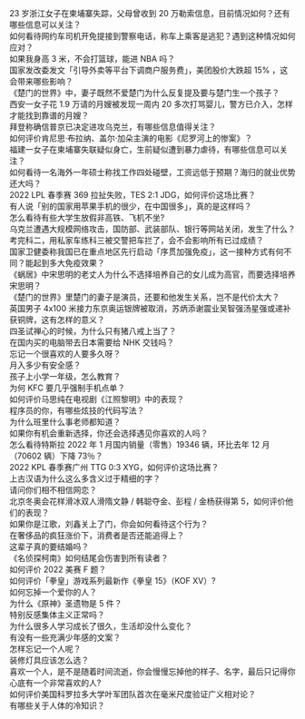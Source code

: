 23 岁浙江女子在柬埔寨失踪，父母曾收到 20 万勒索信息，目前情况如何？还有哪些信息可以关注？  
如何看待网约车司机开免提接到警察电话，称车上乘客是逃犯？遇到这种情况如何应对？  
如果我身高 3 米，不会打篮球，能进 NBA 吗？  
国家发改委发文「引导外卖等平台下调商户服务费」，美团股价大跌超  15% ，这会带来哪些影响？  
《楚门的世界》中，妻子既然不爱楚门为什么反复提及要与楚门生一个孩子？  
西安一女子花 1.9 万请的月嫂被发现一周内 20 多次打骂婴儿，警方已介入，怎样才能找到靠谱的月嫂？  
拜登称确信普京已决定进攻乌克兰，有哪些信息值得关注？  
如何评价肯尼思·布拉纳、盖尔·加朵主演的电影《尼罗河上的惨案》？  
福建一女子在柬埔寨失联疑似身亡，生前疑似遭到暴力虐待，有哪些信息可以关注？  
如何看待一名海外一年硕士称找工作四处碰壁，工资远低于预期？海归的就业优势还大吗？  
2022 LPL 春季赛 369 拉扯失败，TES 2:1 JDG，如何评价这场比赛？  
有人说「别的国家用苹果手机的很少，在中国很多」，真的是这样吗？  
怎么看待有些大学生放假非高铁、飞机不坐?  
乌克兰遭遇大规模网络攻击，国防部、武装部队、银行等网站关闭，发生了什么？  
考完科二，用私家车练科三被交警把车拦了，会不会影响所有已过成绩？  
国家卫健委称我国已在重点地区先行启动「序贯加强免疫」，这一接种方式有何不同？能起到多大免疫效果？  
《蜗居》中宋思明的老丈人为什么不选择培养自己的女儿成为高官，而要选择培养宋思明？  
《楚门的世界》里楚门的妻子是演员，还要和他发生关系，岂不是代价太大？  
英国男子 4x100 米接力东京奥运银牌被取消，苏炳添谢震业吴智强汤星强或递补获铜牌，这有怎样的意义？  
四圣试禅心的时候，为什么只有猪八戒上当了？  
在国内买的电脑带去日本需要给 NHK 交钱吗？  
忘记一个很喜欢的人要多久呀？  
月入多少有安全感？  
孩子上小学一年级，怎么教育？  
为何 KFC 要几乎强制手机点单？  
如何评价马思纯在电视剧《江照黎明》中的表现？  
程序员的你，有哪些炫技的代码写法？  
为什么班里什么事老师都知道？  
如果你有机会重新选择，你还会选择遇见你喜欢的人吗？  
怎么看待特斯拉 2022 年 1 月国内销量（零售）19346 辆，环比去年 12 月（70602 辆）下降 73％？  
2022 KPL 春季赛广州 TTG 0:3 XYG，如何评价这场比赛？  
上古汉语为什么这么多含义过于精细的字？  
请问你们相不相信网恋？  
北京冬奥会花样滑冰双人滑隋文静 / 韩聪夺金、彭程 / 金杨获得第 5，如何评价他们的表现？  
如果你是江歌，刘鑫关上了门，你会如何看待这个行为？  
在奢侈品的疯狂涨价下，消费者是否还能追得上？  
这辈子真的要结婚吗？  
《名侦探柯南》如何结尾会伤害到所有读者？  
如何评价 2022 美赛 F 题？  
如何评价「拳皇」游戏系列最新作《拳皇 15》（KOF XV）?  
如何忘掉一个爱你的人？  
为什么《原神》圣遗物是 5 件？  
特别反感集体主义正常吗？  
为什么很多人学习成长了很久，生活却没什么变化？  
有没有一些充满少年感的文案？  
怎样忘记一个人呢？  
装修灯具应该怎么选？  
喜欢一个人，是不是随着时间流逝，你会慢慢忘掉他的样子、名字，最后只记得你心底有一个非常喜欢的人?  
如何评价美国科罗拉多大学叶军团队首次在毫米尺度验证广义相对论？  
有哪些关于人体的冷知识？  
